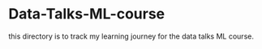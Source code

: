 # Data-Talks-ML-course
this directory is to track  my learning journey for the data talks ML course.
